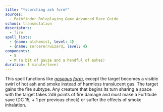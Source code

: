 ```yaml
---
title: "*scorching ash form*"
sources:
  - Pathfinder Roleplaying Game Advanced Race Guide
school: transmutation
descriptors:
  - fire
spell_lists:
  - {name: alchemist, level: 4}
  - {name: sorcerer/wizard, level: 4}
components:
  - S
  - M (a bit of gauze and a handful of ashes)
duration: 1 minute/level
---
```


This spell functions like [*gaseous form*](/spells/gaseous-form/), except the target becomes a visible swirl of hot ash and smoke instead of harmless translucent gas. The target gains the fire subtype. Any creature that begins its turn sharing a space with the target takes 2d6 points of fire damage and must make a Fortitude save (DC 15, + 1 per previous check) or suffer the effects of smoke inhalation.
